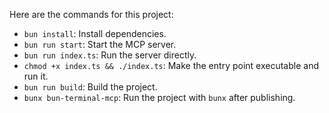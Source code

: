 Here are the commands for this project:

- `bun install`: Install dependencies.
- `bun run start`: Start the MCP server.
- `bun run index.ts`: Run the server directly.
- `chmod +x index.ts && ./index.ts`: Make the entry point executable and run it.
- `bun run build`: Build the project.
- `bunx bun-terminal-mcp`: Run the project with `bunx` after publishing.
